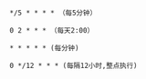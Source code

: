     */5 * * * * （每5分钟）

    0 2 * * * （每天2:00）

    * * * * * (每分钟)

    0 */12 * * * (每隔12小时,整点执行)


    